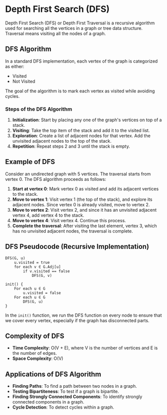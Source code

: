 # Depth First Search (DFS)
Depth First Search (DFS) or Depth First Traversal is a recursive algorithm used for searching all the vertices in a graph or tree data structure. Traversal means visiting all the nodes of a graph.

## DFS Algorithm

In a standard DFS implementation, each vertex of the graph is categorized as either:

- Visited
- Not Visited

The goal of the algorithm is to mark each vertex as visited while avoiding cycles.

### Steps of the DFS Algorithm

1. **Initialization**: Start by placing any one of the graph's vertices on top of a stack.
2. **Visiting**: Take the top item of the stack and add it to the visited list.
3. **Exploration**: Create a list of adjacent nodes for that vertex. Add the unvisited adjacent nodes to the top of the stack.
4. **Repetition**: Repeat steps 2 and 3 until the stack is empty.

## Example of DFS

Consider an undirected graph with 5 vertices. The traversal starts from vertex 0. The DFS algorithm proceeds as follows:

1. **Start at vertex 0**: Mark vertex 0 as visited and add its adjacent vertices to the stack.
2. **Move to vertex 1**: Visit vertex 1 (the top of the stack), and explore its adjacent nodes. Since vertex 0 is already visited, move to vertex 2.
3. **Move to vertex 2**: Visit vertex 2, and since it has an unvisited adjacent vertex 4, add vertex 4 to the stack.
4. **Move to vertex 4**: Visit vertex 4. Continue this process.
5. **Complete the traversal**: After visiting the last element, vertex 3, which has no unvisited adjacent nodes, the traversal is complete.

## DFS Pseudocode (Recursive Implementation)

```plaintext
DFS(G, u)
    u.visited = true
    for each v ∈ G.Adj[u]
        if v.visited == false
            DFS(G, v)
     
init() {
    For each u ∈ G
        u.visited = false
    For each u ∈ G
        DFS(G, u)
}
```

In the `init()` function, we run the DFS function on every node to ensure that we cover every vertex, especially if the graph has disconnected parts.

## Complexity of DFS

- **Time Complexity**: O(V + E), where V is the number of vertices and E is the number of edges.
- **Space Complexity**: O(V)

## Applications of DFS Algorithm

- **Finding Paths**: To find a path between two nodes in a graph.
- **Testing Bipartiteness**: To test if a graph is bipartite.
- **Finding Strongly Connected Components**: To identify strongly connected components in a graph.
- **Cycle Detection**: To detect cycles within a graph.


